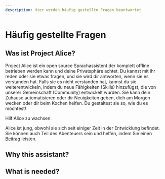 ```yaml
---
description: Hier werden häufig gestellte Fragen beantwortet
---
```


# Häufig gestellte Fragen

## Was ist Project Alice?

Project Alice ist ein open source Sprachassistent der komplett offline betrieben werden kann und deine Privatsphäre achtet. Du kannst mit ihr reden oder sie etwas fragen, und sie wird dir antworten, wenn sie es verstanden hat. Falls sie es nicht verstanden hat, kannst du sie weiterentwickeln, indem du neue Fähigkeiten \(Skills\) hinzufügst, die von unserer Gemeinschaft \(Community\) entwickelt wurden. Sie kann dein Zuhause automatisieren oder dir Neuigkeiten geben, dich am Morgen wecken oder dir beim Kochen helfen. Du gestaltest sie so, wie du es möchtest!

Hilf Alice zu wachsen.

Alice ist jung, obwohl sie sich seit einiger Zeit in der Entwicklung befindet. Sie können auch Teil des Abenteuers sein und helfen, indem Sie einen [Beitrag](https://docs.projectalice.io/contribute/) leisten.

## Why this assistant?

## What is needed?



